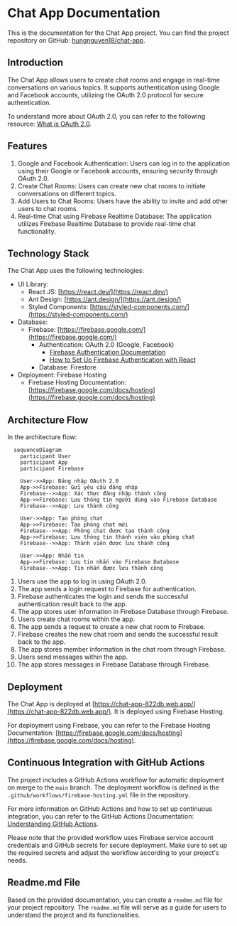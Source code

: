 # Chat App Documentation

This is the documentation for the Chat App project. You can find the project repository on GitHub: [hungnguyen18/chat-app](https://github.com/hungnguyen18/chat-app).

## Introduction

The Chat App allows users to create chat rooms and engage in real-time conversations on various topics. It supports authentication using Google and Facebook accounts, utilizing the OAuth 2.0 protocol for secure authentication.

To understand more about OAuth 2.0, you can refer to the following resource: [What is OAuth 2.0](https://auth0.com/intro-to-iam/what-is-oauth-2).

## Features

1. Google and Facebook Authentication: Users can log in to the application using their Google or Facebook accounts, ensuring security through OAuth 2.0.
2. Create Chat Rooms: Users can create new chat rooms to initiate conversations on different topics.
3. Add Users to Chat Rooms: Users have the ability to invite and add other users to chat rooms.
4. Real-time Chat using Firebase Realtime Database: The application utilizes Firebase Realtime Database to provide real-time chat functionality.

## Technology Stack

The Chat App uses the following technologies:

- UI Library:
  - React JS: [https://react.dev/](https://react.dev/)
  - Ant Design: [https://ant.design/](https://ant.design/)
  - Styled Components: [https://styled-components.com/](https://styled-components.com/)
- Database:
  - Firebase: [https://firebase.google.com/](https://firebase.google.com/)
    - Authentication: OAuth 2.0 (Google, Facebook)
      - [Firebase Authentication Documentation](https://firebase.google.com/docs/auth/web/start)
      - [How to Set Up Firebase Authentication with React](https://hackernoon.com/how-to-set-up-firebase-authentication-with-react)
    - Database: Firestore
- Deployment: Firebase Hosting
  - Firebase Hosting Documentation: [https://firebase.google.com/docs/hosting](https://firebase.google.com/docs/hosting)

## Architecture Flow

In the architecture flow:
```mermaid
  sequenceDiagram
    participant User
    participant App
    participant Firebase

    User->>App: Đăng nhập OAuth 2.0
    App->>Firebase: Gửi yêu cầu đăng nhập
    Firebase-->>App: Xác thực đăng nhập thành công
    App->>Firebase: Lưu thông tin người dùng vào Firebase Database
    Firebase-->>App: Lưu thành công

    User->>App: Tạo phòng chat
    App->>Firebase: Tạo phòng chat mới
    Firebase-->>App: Phòng chat được tạo thành công
    App->>Firebase: Lưu thông tin thành viên vào phòng chat
    Firebase-->>App: Thành viên được lưu thành công

    User->>App: Nhắn tin
    App->>Firebase: Lưu tin nhắn vào Firebase Database
    Firebase-->>App: Tin nhắn được lưu thành công
```

1. Users use the app to log in using OAuth 2.0.
2. The app sends a login request to Firebase for authentication.
3. Firebase authenticates the login and sends the successful authentication result back to the app.
4. The app stores user information in Firebase Database through Firebase.
5. Users create chat rooms within the app.
6. The app sends a request to create a new chat room to Firebase.
7. Firebase creates the new chat room and sends the successful result back to the app.
8. The app stores member information in the chat room through Firebase.
9. Users send messages within the app.
10. The app stores messages in Firebase Database through Firebase.

## Deployment

The Chat App is deployed at [https://chat-app-822db.web.app/](https://chat-app-822db.web.app/). It is deployed using Firebase Hosting.

For deployment using Firebase, you can refer to the Firebase Hosting Documentation: [https://firebase.google.com/docs/hosting](https://firebase.google.com/docs/hosting).

## Continuous Integration with GitHub Actions

The project includes a GitHub Actions workflow for automatic deployment on merge to the `main` branch. The deployment workflow is defined in the `.github/workflows/firebase-hosting.yml` file in the repository.

For more information on GitHub Actions and how to set up continuous integration, you can refer to the GitHub Actions Documentation: [Understanding GitHub Actions](https://docs.github.com/en/actions/learn-github-actions/understanding-github-actions).

Please note that the provided workflow uses Firebase service account credentials and GitHub secrets for secure deployment. Make sure to set up the required secrets and adjust the workflow according to your project's needs.

## Readme.md File

Based on the provided documentation, you can create a `readme.md` file for your project repository. The `readme.md` file will serve as a guide for users to understand the project and its functionalities.
